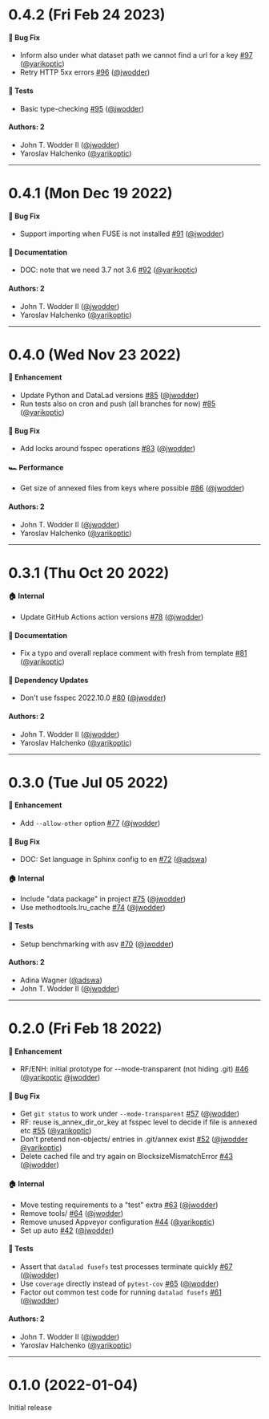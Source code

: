 # 0.4.2 (Fri Feb 24 2023)

#### 🐛 Bug Fix

- Inform also under what dataset path we cannot find a url for a key [#97](https://github.com/datalad/datalad-fuse/pull/97) ([@yarikoptic](https://github.com/yarikoptic))
- Retry HTTP 5xx errors [#96](https://github.com/datalad/datalad-fuse/pull/96) ([@jwodder](https://github.com/jwodder))

#### 🧪 Tests

- Basic type-checking [#95](https://github.com/datalad/datalad-fuse/pull/95) ([@jwodder](https://github.com/jwodder))

#### Authors: 2

- John T. Wodder II ([@jwodder](https://github.com/jwodder))
- Yaroslav Halchenko ([@yarikoptic](https://github.com/yarikoptic))

---

# 0.4.1 (Mon Dec 19 2022)

#### 🐛 Bug Fix

- Support importing when FUSE is not installed [#91](https://github.com/datalad/datalad-fuse/pull/91) ([@jwodder](https://github.com/jwodder))

#### 📝 Documentation

- DOC: note that we need 3.7 not 3.6 [#92](https://github.com/datalad/datalad-fuse/pull/92) ([@yarikoptic](https://github.com/yarikoptic))

#### Authors: 2

- John T. Wodder II ([@jwodder](https://github.com/jwodder))
- Yaroslav Halchenko ([@yarikoptic](https://github.com/yarikoptic))

---

# 0.4.0 (Wed Nov 23 2022)

#### 🚀 Enhancement

- Update Python and DataLad versions [#85](https://github.com/datalad/datalad-fuse/pull/85) ([@jwodder](https://github.com/jwodder))
- Run tests also on cron and push (all branches for now) [#85](https://github.com/datalad/datalad-fuse/pull/85) ([@yarikoptic](https://github.com/yarikoptic))

#### 🐛 Bug Fix

- Add locks around fsspec operations [#83](https://github.com/datalad/datalad-fuse/pull/83) ([@jwodder](https://github.com/jwodder))

#### 🏎 Performance

- Get size of annexed files from keys where possible [#86](https://github.com/datalad/datalad-fuse/pull/86) ([@jwodder](https://github.com/jwodder))

#### Authors: 2

- John T. Wodder II ([@jwodder](https://github.com/jwodder))
- Yaroslav Halchenko ([@yarikoptic](https://github.com/yarikoptic))

---

# 0.3.1 (Thu Oct 20 2022)

#### 🏠 Internal

- Update GitHub Actions action versions [#78](https://github.com/datalad/datalad-fuse/pull/78) ([@jwodder](https://github.com/jwodder))

#### 📝 Documentation

- Fix a typo and overall replace comment with fresh from template [#81](https://github.com/datalad/datalad-fuse/pull/81) ([@yarikoptic](https://github.com/yarikoptic))

#### 🔩 Dependency Updates

- Don't use fsspec 2022.10.0 [#80](https://github.com/datalad/datalad-fuse/pull/80) ([@jwodder](https://github.com/jwodder))

#### Authors: 2

- John T. Wodder II ([@jwodder](https://github.com/jwodder))
- Yaroslav Halchenko ([@yarikoptic](https://github.com/yarikoptic))

---

# 0.3.0 (Tue Jul 05 2022)

#### 🚀 Enhancement

- Add `--allow-other` option [#77](https://github.com/datalad/datalad-fuse/pull/77) ([@jwodder](https://github.com/jwodder))

#### 🐛 Bug Fix

- DOC: Set language in Sphinx config to en [#72](https://github.com/datalad/datalad-fuse/pull/72) ([@adswa](https://github.com/adswa))

#### 🏠 Internal

- Include "data package" in project [#75](https://github.com/datalad/datalad-fuse/pull/75) ([@jwodder](https://github.com/jwodder))
- Use methodtools.lru_cache [#74](https://github.com/datalad/datalad-fuse/pull/74) ([@jwodder](https://github.com/jwodder))

#### 🧪 Tests

- Setup benchmarking with asv [#70](https://github.com/datalad/datalad-fuse/pull/70) ([@jwodder](https://github.com/jwodder))

#### Authors: 2

- Adina Wagner ([@adswa](https://github.com/adswa))
- John T. Wodder II ([@jwodder](https://github.com/jwodder))

---

# 0.2.0 (Fri Feb 18 2022)

#### 🚀 Enhancement

- RF/ENH: initial prototype for --mode-transparent (not hiding .git) [#46](https://github.com/datalad/datalad-fuse/pull/46) ([@yarikoptic](https://github.com/yarikoptic) [@jwodder](https://github.com/jwodder))

#### 🐛 Bug Fix

- Get `git status` to work under `--mode-transparent` [#57](https://github.com/datalad/datalad-fuse/pull/57) ([@jwodder](https://github.com/jwodder))
- RF: reuse is_annex_dir_or_key  at fsspec level to decide if file is annexed etc [#55](https://github.com/datalad/datalad-fuse/pull/55) ([@yarikoptic](https://github.com/yarikoptic))
- Don't pretend non-objects/ entries in .git/annex exist [#52](https://github.com/datalad/datalad-fuse/pull/52) ([@jwodder](https://github.com/jwodder) [@yarikoptic](https://github.com/yarikoptic))
- Delete cached file and try again on BlocksizeMismatchError [#43](https://github.com/datalad/datalad-fuse/pull/43) ([@jwodder](https://github.com/jwodder))

#### 🏠 Internal

- Move testing requirements to a "test" extra [#63](https://github.com/datalad/datalad-fuse/pull/63) ([@jwodder](https://github.com/jwodder))
- Remove tools/ [#64](https://github.com/datalad/datalad-fuse/pull/64) ([@jwodder](https://github.com/jwodder))
- Remove unused Appveyor configuration [#44](https://github.com/datalad/datalad-fuse/pull/44) ([@yarikoptic](https://github.com/yarikoptic))
- Set up auto [#42](https://github.com/datalad/datalad-fuse/pull/42) ([@jwodder](https://github.com/jwodder))

#### 🧪 Tests

- Assert that `datalad fusefs` test processes terminate quickly [#67](https://github.com/datalad/datalad-fuse/pull/67) ([@jwodder](https://github.com/jwodder))
- Use `coverage` directly instead of `pytest-cov` [#65](https://github.com/datalad/datalad-fuse/pull/65) ([@jwodder](https://github.com/jwodder))
- Factor out common test code for running `datalad fusefs` [#61](https://github.com/datalad/datalad-fuse/pull/61) ([@jwodder](https://github.com/jwodder))

#### Authors: 2

- John T. Wodder II ([@jwodder](https://github.com/jwodder))
- Yaroslav Halchenko ([@yarikoptic](https://github.com/yarikoptic))

---

# 0.1.0 (2022-01-04)

Initial release
